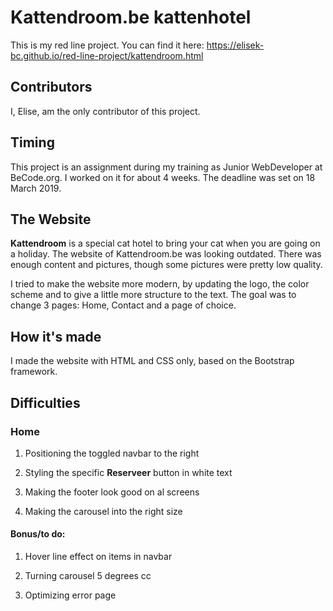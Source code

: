 #  Kattendroom.be kattenhotel

This is my red line project. You can find it here: https://elisek-bc.github.io/red-line-project/kattendroom.html

## Contributors

I, Elise, am the only contributor of this project.

## Timing

This project is an assignment during my training as Junior WebDeveloper at BeCode.org. I worked on it for about 4 weeks. The deadline was set on 18 March 2019.

## The Website

**Kattendroom** is a special cat hotel to bring your cat when you are going on a holiday. The website of Kattendroom.be was looking outdated. There was enough content and pictures, though some pictures were pretty low quality.

I tried to make the website more modern, by updating the logo, the color scheme and to give a little more structure to the text. The goal was to change 3 pages: Home, Contact and a page of choice.

## How it's made

I made the website with HTML and CSS only, based on the Bootstrap framework.

## Difficulties

### Home

1. Positioning the toggled  navbar to the right

2. Styling the specific **Reserveer** button in white text

3. Making the footer look good on al screens

4. Making the carousel into the right size

#### Bonus/to do:

1. Hover line effect on items in navbar

2. Turning carousel 5 degrees cc

3. Optimizing error page
